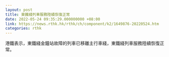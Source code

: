 ```yaml
---
layout: post
title: 東鐵綫列車服務陸續恢復正常
date: 2022-05-24 09:35:29.000000000 +08:00
link: https://news.rthk.hk/rthk/ch/component/k2/1649876-20220524.htm
categories: rthk
---
```


港鐵表示，東鐵綫金鐘站故障的列車已移離主行車綫，東鐵綫列車服務陸續恢復正常。
